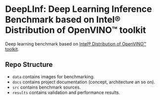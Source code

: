 # DeepLInf: Deep Learning Inference Benchmark based on Intel® Distribution of OpenVINO™ toolkit

Deep learning benchmark based on [Intel® Distribution of OpenVINO™ toolkit][openvino-toolkit].

## Repo Structure

- `data` contains images for benchmarking.
- `docs` contains project documentation (concept,
  architecture an so on).
- `src` contains benchmark sources.
- `results` contains  validation and performance results.

<!-- LINKS -->
[openvino-toolkit]: https://software.intel.com/en-us/openvino-toolkit
